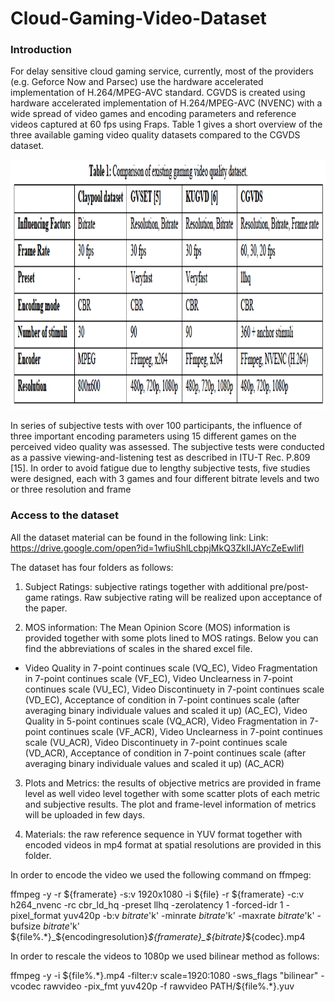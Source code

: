 # Cloud-Gaming-Video-Dataset
 
### Introduction


For delay sensitive cloud gaming service, currently, most of the providers (e.g. Geforce Now and Parsec) use the hardware accelerated implementation of H.264/MPEG-AVC standard. CGVDS is created using hardware accelerated implementation of H.264/MPEG-AVC (NVENC) with a wide spread of video games and encoding parameters and reference videos captured at 60 fps using Fraps. Table 1 gives a short overview of the three available gaming video quality datasets compared to the CGVDS dataset. 

<img src="Datasets.png" width="650" height="400"> 


In series of subjective tests with over 100 participants, the influence of three important encoding parameters using 15 different games on the perceived video quality was assessed. The subjective tests were conducted as a passive viewing-and-listening test as described in ITU-T Rec. P.809 [15]. In order to avoid fatigue due to lengthy subjective tests, five studies were designed, each with 3 games and four different bitrate levels and two or three resolution and frame 


### Access to the dataset


All the dataset material can be found in the following link: 
Link: https://drive.google.com/open?id=1wfiuShlLcbpjMkQ3ZkIlJAYcZeEwlifl 


The dataset has four folders as follows:

1.	Subject Ratings: subjective ratings together with additional pre/post-game ratings. Raw subjective rating will be realized upon acceptance of the paper. 

2.	MOS information: The Mean Opinion Score (MOS) information is provided together with some plots lined to MOS ratings. Below you can find the abbreviations of scales in the shared excel file. 
   - Video Quality in 7-point continues scale (VQ_EC), Video Fragmentation in 7-point continues scale (VF_EC),	Video Unclearness in 7-point continues scale (VU_EC),	Video Discontinuety in 7-point continues scale (VD_EC),	Acceptance of condition in 7-point continues scale (after averaging binary individuale values and scaled it up) (AC_EC), 	Video Quality in 5-point continues scale (VQ_ACR),	Video Fragmentation in 7-point continues scale (VF_ACR),	Video Unclearness in 7-point continues scale (VU_ACR),	Video Discontinuety in 7-point continues scale (VD_ACR),	Acceptance of condition in 7-point continues scale (after averaging binary individuale values and scaled it up) (AC_ACR)

3.	Plots and Metrics: the results of objective metrics are provided in frame level as well video level together with some scatter plots of each metric and subjective results. The plot and frame-level information of metrics will be uploaded in few days. 

4.	Materials: the raw reference sequence in YUV format together with encoded videos in mp4 format at spatial resolutions are provided in this folder.

In order to encode the video we used the following command on ffmpeg:

ffmpeg -y -r ${framerate} -s:v 1920x1080 -i ${file} -r ${framerate} -c:v h264_nvenc -rc cbr_ld_hq -preset llhq -zerolatency 1 -forced-idr 1 -pixel_format yuv420p -b:v $bitrate$'k' -minrate $bitrate$'k' -maxrate $bitrate$'k' -bufsize $bitrate$'k' ${file%.*}_${encodingresolution}_${framerate}_${bitrate}_${codec}.mp4

In order to rescale the videos to 1080p we used bilinear method as follows:

ffmpeg -y -i ${file%.*}.mp4 -filter:v scale=1920:1080 -sws_flags "bilinear" -vcodec rawvideo -pix_fmt yuv420p -f rawvideo PATH/${file%.*}.yuv
